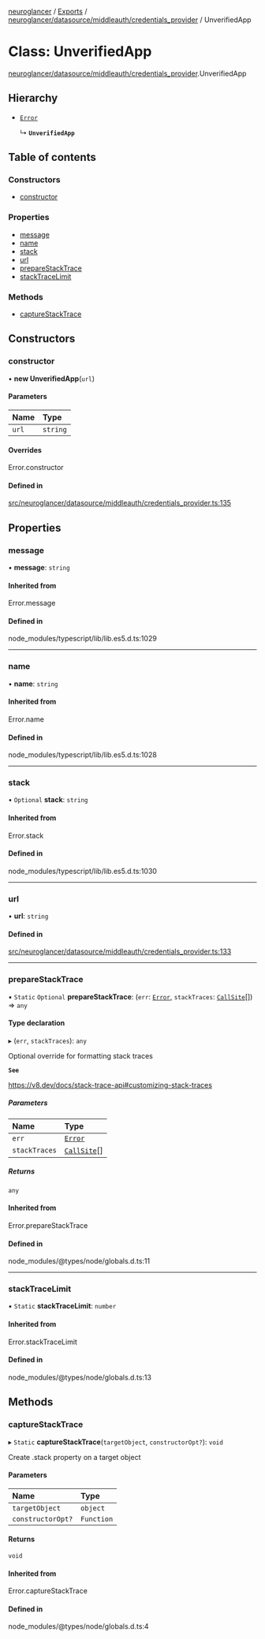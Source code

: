 [neuroglancer](../README.md) / [Exports](../modules.md) / [neuroglancer/datasource/middleauth/credentials\_provider](../modules/neuroglancer_datasource_middleauth_credentials_provider.md) / UnverifiedApp

# Class: UnverifiedApp

[neuroglancer/datasource/middleauth/credentials_provider](../modules/neuroglancer_datasource_middleauth_credentials_provider.md).UnverifiedApp

## Hierarchy

- [`Error`](../modules/main_module._internal_.md#error)

  ↳ **`UnverifiedApp`**

## Table of contents

### Constructors

- [constructor](neuroglancer_datasource_middleauth_credentials_provider.UnverifiedApp.md#constructor)

### Properties

- [message](neuroglancer_datasource_middleauth_credentials_provider.UnverifiedApp.md#message)
- [name](neuroglancer_datasource_middleauth_credentials_provider.UnverifiedApp.md#name)
- [stack](neuroglancer_datasource_middleauth_credentials_provider.UnverifiedApp.md#stack)
- [url](neuroglancer_datasource_middleauth_credentials_provider.UnverifiedApp.md#url)
- [prepareStackTrace](neuroglancer_datasource_middleauth_credentials_provider.UnverifiedApp.md#preparestacktrace)
- [stackTraceLimit](neuroglancer_datasource_middleauth_credentials_provider.UnverifiedApp.md#stacktracelimit)

### Methods

- [captureStackTrace](neuroglancer_datasource_middleauth_credentials_provider.UnverifiedApp.md#capturestacktrace)

## Constructors

### constructor

• **new UnverifiedApp**(`url`)

#### Parameters

| Name | Type |
| :------ | :------ |
| `url` | `string` |

#### Overrides

Error.constructor

#### Defined in

[src/neuroglancer/datasource/middleauth/credentials_provider.ts:135](https://github.com/ActiveBrainAtlas2/neuroglancer/blob/91617476/src/neuroglancer/datasource/middleauth/credentials_provider.ts#L135)

## Properties

### message

• **message**: `string`

#### Inherited from

Error.message

#### Defined in

node_modules/typescript/lib/lib.es5.d.ts:1029

___

### name

• **name**: `string`

#### Inherited from

Error.name

#### Defined in

node_modules/typescript/lib/lib.es5.d.ts:1028

___

### stack

• `Optional` **stack**: `string`

#### Inherited from

Error.stack

#### Defined in

node_modules/typescript/lib/lib.es5.d.ts:1030

___

### url

• **url**: `string`

#### Defined in

[src/neuroglancer/datasource/middleauth/credentials_provider.ts:133](https://github.com/ActiveBrainAtlas2/neuroglancer/blob/91617476/src/neuroglancer/datasource/middleauth/credentials_provider.ts#L133)

___

### prepareStackTrace

▪ `Static` `Optional` **prepareStackTrace**: (`err`: [`Error`](../modules/main_module._internal_.md#error), `stackTraces`: [`CallSite`](../interfaces/neuroglancer_datasource._internal_.CallSite.md)[]) => `any`

#### Type declaration

▸ (`err`, `stackTraces`): `any`

Optional override for formatting stack traces

**`See`**

https://v8.dev/docs/stack-trace-api#customizing-stack-traces

##### Parameters

| Name | Type |
| :------ | :------ |
| `err` | [`Error`](../modules/main_module._internal_.md#error) |
| `stackTraces` | [`CallSite`](../interfaces/neuroglancer_datasource._internal_.CallSite.md)[] |

##### Returns

`any`

#### Inherited from

Error.prepareStackTrace

#### Defined in

node_modules/@types/node/globals.d.ts:11

___

### stackTraceLimit

▪ `Static` **stackTraceLimit**: `number`

#### Inherited from

Error.stackTraceLimit

#### Defined in

node_modules/@types/node/globals.d.ts:13

## Methods

### captureStackTrace

▸ `Static` **captureStackTrace**(`targetObject`, `constructorOpt?`): `void`

Create .stack property on a target object

#### Parameters

| Name | Type |
| :------ | :------ |
| `targetObject` | `object` |
| `constructorOpt?` | `Function` |

#### Returns

`void`

#### Inherited from

Error.captureStackTrace

#### Defined in

node_modules/@types/node/globals.d.ts:4
